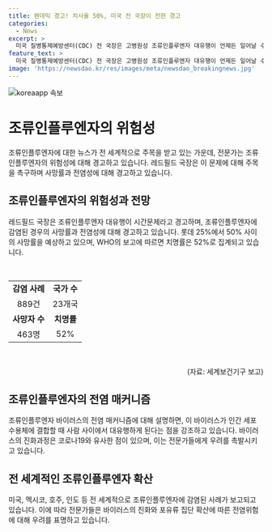 ```yaml
---
title: 팬데믹 경고! 치사율 50%, 미국 전 국장이 전한 경고
categories:
  - News
excerpt: >
  미국 질병통제예방센터(CDC) 전 국장은 고병원성 조류인플루엔자 대유행이 언제든 일어날 수 있다고 경고하며, 사망률이 상당히 높을 것으로 예상된다고 설명했다. 이와 관련해 전 세계에서 인간 조류인플루엔자 감염이 발생하고 있으며, 조류인플루엔자 바이러스가 인간 수용체에 결합하는 능력을 갖추게 되면 대유행이 발생할 것으로 우려되고 있다. 미국과 다른 국가에서도 조류인플루엔자에 사람이 감염된 사례가 확인되었으며, WHO는 이에 대한 확산 위험이 증가하고 있다고 밝혔다.
feature_text: >
  미국 질병통제예방센터(CDC) 전 국장은 고병원성 조류인플루엔자 대유행이 언제든 일어날 수 있다고 경고하며, 사망률이 상당히 높을 것으로 예상된다고 설명했다. 이와 관련해 전 세계에서 인간 조류인플루엔자 감염이 발생하고 있으며, 조류인플루엔자 바이러스가 인간 수용체에 결합하는 능력을 갖추게 되면 대유행이 발생할 것으로 우려되고 있다. 미국과 다른 국가에서도 조류인플루엔자에 사람이 감염된 사례가 확인되었으며, WHO는 이에 대한 확산 위험이 증가하고 있다고 밝혔다.
image: 'https://newsdao.kr/res/images/meta/newsdao_breakingnews.jpg'
---
```


<p><img src="https://newsdao.kr/res/images/meta/newsdao_breakingnews.jpg" alt="koreaapp 속보" /></p>

<h1>조류인플루엔자의 위험성</h1>

<p data-ke-size="size16">조류인플루엔자에 대한 뉴스가 전 세계적으로 주목을 받고 있는 가운데, 전문가는 조류인플루엔자의 위험성에 대해 경고하고 있습니다. 레드필드 국장은 이 문제에 대해 주목을 촉구하며 사망률과 전염성에 대해 경고하고 있습니다.</p>

<h2>조류인플루엔자의 위험성과 전망</h2>

<p data-ke-size="size16">레드필드 국장은 조류인플루엔자 대유행이 시간문제라고 경고하며, 조류인플루엔자에 감염된 경우의 사망률과 전염성에 대해 경고하고 있습니다. 롯데 25%에서 50% 사이의 사망률을 예상하고 있으며, WHO의 보고에 따르면 치명률은 52%로 집계되고 있습니다.</p>

<p data-ke-size="size16">&nbsp;</p>

<table>
    <tbody>
        <tr>
            <td style="text-align: center; height: 17px;"><b>감염 사례</b></td>
            <td style="text-align: center; height: 17px;"><b>국가 수</b></td>
        </tr>
        <tr>
            <td style="text-align: center; height: 17px;">889건</td>
            <td style="text-align: center; height: 17px;">23개국</td>
        </tr>
        <tr>
            <td style="text-align: center; height: 17px;"><b>사망자 수</b></td>
            <td style="text-align: center; height: 17px;"><b>치명률</b></td>
        </tr>
        <tr>
            <td style="text-align: center; height: 17px;">463명</td>
            <td style="text-align: center; height: 17px;">52%</td>
        </tr>
    </tbody>
</table>

<p data-ke-size="size16">&nbsp;</p>

<p data-ke-size="size16" style="text-align: right;">(자료: 세계보건기구 보고)</p>

<h2>조류인플루엔자의 전염 매커니즘</h2>

<p data-ke-size="size16">조류인플루엔자 바이러스의 전염 매커니즘에 대해 설명하면, 이 바이러스가 인간 세포 수용체에 결합할 때 사람 사이에서 대유행하게 된다는 점을 강조하고 있습니다. 바이러스의 진화과정은 코로나19와 유사한 점이 있으며, 이는 전문가들에게 우려를 촉발시키고 있습니다.</p>

<h2>전 세계적인 조류인플루엔자 확산</h2>

<p data-ke-size="size16">미국, 멕시코, 호주, 인도 등 전 세계적으로 조류인플루엔자에 감염된 사례가 보고되고 있습니다. 이에 따라 전문가들은 바이러스의 진화와 포유류 집단 확산에 따른 전염위험에 대해 우려를 표명하고 있습니다.</p>

